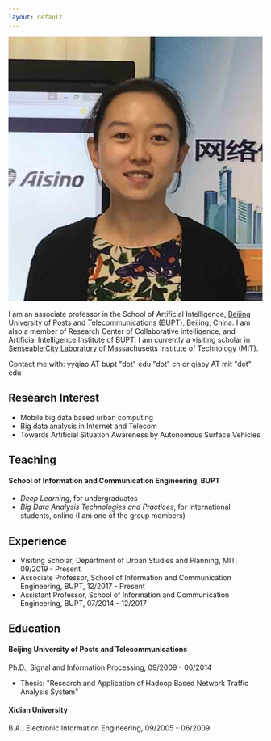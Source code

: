 ```yaml
---
layout: default
---
```


<img class="profile-picture" src="YUANYUAN_s.jpg">

I am an associate professor in the School of Artificial Intelligence, [Beijing University of Posts and Telecommunications (BUPT)](https://english.bupt.edu.cn/), Beijing, China. I am also a member of Research Center of Collaborative intelligence, and Artificial Intelligence Institute of BUPT. I am currently a visiting scholar in [Senseable City Laboratory](http://senseable.mit.edu/) of Massachusetts Institute of Technology (MIT).

Contact me with: yyqiao AT bupt "dot" edu "dot" cn or qiaoy AT mit "dot" edu 

## Research Interest

- Mobile big data based urban computing
- Big data analysis in Internet and Telecom
- Towards Artificial Situation Awareness by Autonomous Surface Vehicles

## Teaching

#### School of Information and Communication Engineering, BUPT

- *Deep Learning*, for undergraduates
- *Big Data Analysis Technologies and Practices*, for international students, online (I am one of the group members)

## Experience

- Visiting Scholar, Department of Urban Studies and Planning, MIT, 09/2019 - Present
- Associate Professor, School of Information and Communication Engineering, BUPT, 12/2017 - Present
- Assistant Professor, School of Information and Communication Engineering, BUPT, 07/2014 - 12/2017 

## Education

#### Beijing University of Posts and Telecommunications

Ph.D., Signal and Information Processing, 09/2009 - 06/2014
- Thesis: "Research and Application of Hadoop Based Network Traffic Analysis System"

#### Xidian University

B.A., Electronic Information Engineering, 09/2005 - 06/2009


